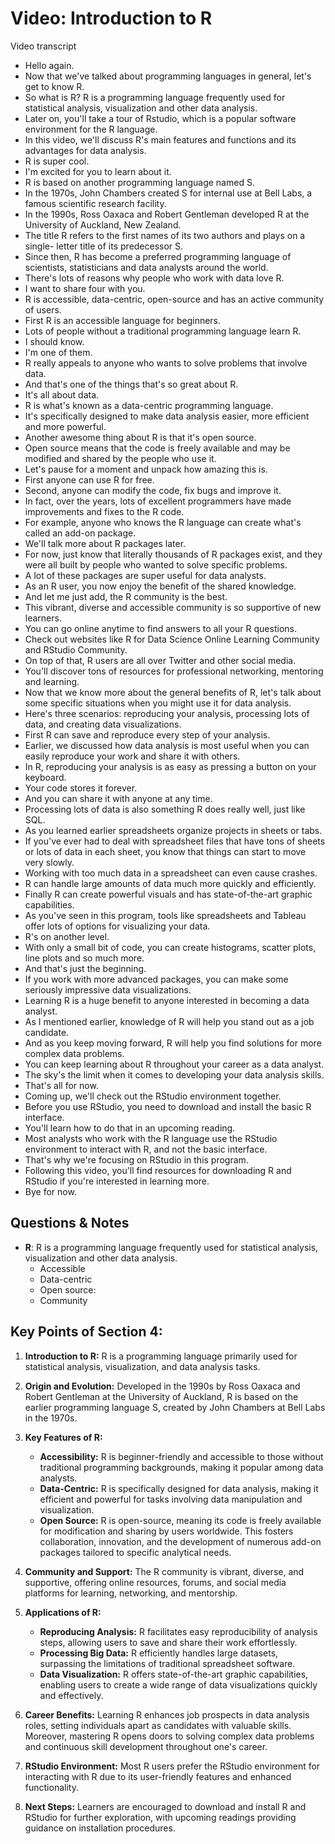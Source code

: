 # Video: Introduction to R

Video transcript

- Hello again.
- Now that we've talked about programming languages in general, let's get to know R.
- So what is R? R is a programming language frequently used for statistical analysis, visualization and other data analysis.
- Later on, you'll take a tour of Rstudio, which is a popular software environment for the R language.
- In this video, we'll discuss R's main features and functions and its advantages for data analysis.
- R is super cool.
- I'm excited for you to learn about it.
- R is based on another programming language named S.
- In the 1970s, John Chambers created S for internal use at Bell Labs, a famous scientific research facility.
- In the 1990s, Ross Oaxaca and Robert Gentleman developed R at the University of Auckland, New Zealand.
- The title R refers to the first names of its two authors and plays on a single- letter title of its predecessor S.
- Since then, R has become a preferred programming language of scientists, statisticians and data analysts around the world.
- There's lots of reasons why people who work with data love R.
- I want to share four with you.
- R is accessible, data-centric, open-source and has an active community of users.
- First R is an accessible language for beginners.
- Lots of people without a traditional programming language learn R.
- I should know.
- I'm one of them.
- R really appeals to anyone who wants to solve problems that involve data.
- And that's one of the things that's so great about R.
- It's all about data.
- R is what's known as a data-centric programming language.
- It's specifically designed to make data analysis easier, more efficient and more powerful.
- Another awesome thing about R is that it's open source.
- Open source means that the code is freely available and may be modified and shared by the people who use it.
- Let's pause for a moment and unpack how amazing this is.
- First anyone can use R for free.
- Second, anyone can modify the code, fix bugs and improve it.
- In fact, over the years, lots of excellent programmers have made improvements and fixes to the R code.
- For example, anyone who knows the R language can create what's called an add-on package.
- We'll talk more about R packages later.
- For now, just know that literally thousands of R packages exist, and they were all built by people who wanted to solve specific problems.
- A lot of these packages are super useful for data analysts.
- As an R user, you now enjoy the benefit of the shared knowledge.
- And let me just add, the R community is the best.
- This vibrant, diverse and accessible community is so supportive of new learners.
- You can go online anytime to find answers to all your R questions.
- Check out websites like R for Data Science Online Learning Community and RStudio Community.
- On top of that, R users are all over Twitter and other social media.
- You'll discover tons of resources for professional networking, mentoring and learning.
- Now that we know more about the general benefits of R, let's talk about some specific situations when you might use it for data analysis.
- Here's three scenarios: reproducing your analysis, processing lots of data, and creating data visualizations.
- First R can save and reproduce every step of your analysis.
- Earlier, we discussed how data analysis is most useful when you can easily reproduce your work and share it with others.
- In R, reproducing your analysis is as easy as pressing a button on your keyboard.
- Your code stores it forever.
- And you can share it with anyone at any time.
- Processing lots of data is also something R does really well, just like SQL.
- As you learned earlier spreadsheets organize projects in sheets or tabs.
- If you've ever had to deal with spreadsheet files that have tons of sheets or lots of data in each sheet, you know that things can start to move very slowly.
- Working with too much data in a spreadsheet can even cause crashes.
- R can handle large amounts of data much more quickly and efficiently.
- Finally R can create powerful visuals and has state-of-the-art graphic capabilities.
- As you've seen in this program, tools like spreadsheets and Tableau offer lots of options for visualizing your data.
- R's on another level.
- With only a small bit of code, you can create histograms, scatter plots, line plots and so much more.
- And that's just the beginning.
- If you work with more advanced packages, you can make some seriously impressive data visualizations.
- Learning R is a huge benefit to anyone interested in becoming a data analyst.
- As I mentioned earlier, knowledge of R will help you stand out as a job candidate.
- And as you keep moving forward, R will help you find solutions for more complex data problems.
- You can keep learning about R throughout your career as a data analyst.
- The sky's the limit when it comes to developing your data analysis skills.
- That's all for now.
- Coming up, we'll check out the RStudio environment together.
- Before you use RStudio, you need to download and install the basic R interface.
- You'll learn how to do that in an upcoming reading.
- Most analysts who work with the R language use the RStudio environment to interact with R, and not the basic interface.
- That's why we're focusing on RStudio in this program.
- Following this video, you'll find resources for downloading R and RStudio if you're interested in learning more.
- Bye for now.

## Questions & Notes

- **R**: R is a programming language frequently used for statistical analysis, visualization and other data analysis.
  - Accessible
  - Data-centric
  - Open source:
  - Community

## **Key Points of Section 4:**

1. **Introduction to R:** R is a programming language primarily used for statistical analysis, visualization, and data analysis tasks.

2. **Origin and Evolution:** Developed in the 1990s by Ross Oaxaca and Robert Gentleman at the University of Auckland, R is based on the earlier programming language S, created by John Chambers at Bell Labs in the 1970s.

3. **Key Features of R:**
   - **Accessibility:** R is beginner-friendly and accessible to those without traditional programming backgrounds, making it popular among data analysts.
   - **Data-Centric:** R is specifically designed for data analysis, making it efficient and powerful for tasks involving data manipulation and visualization.
   - **Open Source:** R is open-source, meaning its code is freely available for modification and sharing by users worldwide. This fosters collaboration, innovation, and the development of numerous add-on packages tailored to specific analytical needs.

4. **Community and Support:** The R community is vibrant, diverse, and supportive, offering online resources, forums, and social media platforms for learning, networking, and mentorship.

5. **Applications of R:**
   - **Reproducing Analysis:** R facilitates easy reproducibility of analysis steps, allowing users to save and share their work effortlessly.
   - **Processing Big Data:** R efficiently handles large datasets, surpassing the limitations of traditional spreadsheet software.
   - **Data Visualization:** R offers state-of-the-art graphic capabilities, enabling users to create a wide range of data visualizations quickly and effectively.

6. **Career Benefits:** Learning R enhances job prospects in data analysis roles, setting individuals apart as candidates with valuable skills. Moreover, mastering R opens doors to solving complex data problems and continuous skill development throughout one's career.

7. **RStudio Environment:** Most R users prefer the RStudio environment for interacting with R due to its user-friendly features and enhanced functionality.

8. **Next Steps:** Learners are encouraged to download and install R and RStudio for further exploration, with upcoming readings providing guidance on installation procedures.
